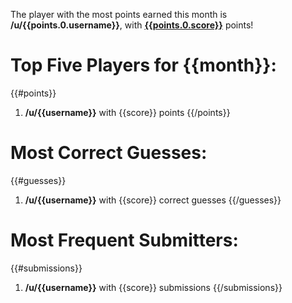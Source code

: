 The player with the most points earned this month is **/u/{{points.0.username}}**, with [**{{points.0.score}}**](// "green") points!

# Top Five Players for {{month}}:

{{#points}}
1. **/u/{{username}}** with {{score}} points
{{/points}}

# Most Correct Guesses:

{{#guesses}}
1. **/u/{{username}}** with {{score}} correct guesses
{{/guesses}}

# Most Frequent Submitters:

{{#submissions}}
1. **/u/{{username}}** with {{score}} submissions
{{/submissions}}